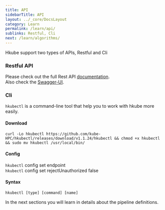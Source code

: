 ```yaml
---
title: API
sidebarTitle: API
layout: ../_core/DocsLayout
category: Learn
permalink: /learn/api/
sublinks: Restful, Cli
next: /learn/algorithms/
---
```


Hkube support two types of APIs, Restful and Cli

### Restful API

Please check out the full Rest API [documentation](http://hkube.io/spec).    
Also check the [Swagger-UI](http://petstore.swagger.io/?url=https://raw.githubusercontent.com/kube-HPC/api-server/master/api/rest-api/swagger.json).  


### Cli

`hkubectl` is a command-line tool that help you to work with hkube more easily.


#### Download

```console
curl -Lo hkubectl https://github.com/kube-HPC/hkubectl/releases/download/v1.1.24/hkubectl && chmod +x hkubectl && sudo mv hkubectl /usr/local/bin/
```

#### Config

`hkubectl` config set endpoint <KUBERNETES-MASTER-IP>  
`hkubectl` config set rejectUnauthorized false

#### Syntax

```
hkubectl [type] [command] [name]
```


In the next sections you will learn in details about the pipeline definitions.